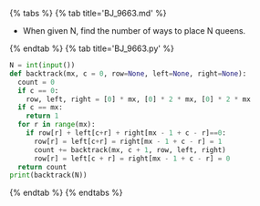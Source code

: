 {% tabs %}
{% tab title='BJ_9663.md' %}

* When given N, find the number of ways to place N queens.

{% endtab %}
{% tab title='BJ_9663.py' %}

```py
N = int(input())
def backtrack(mx, c = 0, row=None, left=None, right=None):
  count = 0
  if c == 0:
    row, left, right = [0] * mx, [0] * 2 * mx, [0] * 2 * mx
  if c == mx:
    return 1
  for r in range(mx):
    if row[r] + left[c+r] + right[mx - 1 + c - r]==0:
      row[r] = left[c+r] = right[mx - 1 + c - r] = 1
      count += backtrack(mx, c + 1, row, left, right)
      row[r] = left[c + r] = right[mx - 1 + c - r] = 0
  return count
print(backtrack(N))
```

{% endtab %}
{% endtabs %}